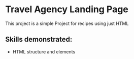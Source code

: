 # Travel Agency Landing Page

This project is a simple Project for recipes using just HTML 

## Skills demonstrated:
- HTML structure and elements


